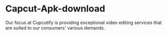 # Capcut-Apk-download
Our focus at Cupcutify is providing exceptional video editing services that are suited to our consumers' various demands.
